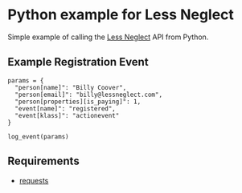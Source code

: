# Python example for Less Neglect

Simple example of calling the [Less Neglect](http://www.lessneglect.com) API from Python.

## Example Registration Event

    params = {
      "person[name]": "Billy Coover",
      "person[email]": "billy@lessneglect.com",
      "person[properties][is_paying]": 1,
      "event[name]": "registered",
      "event[klass]": "actionevent"
    }

    log_event(params)

## Requirements

 - [requests](http://docs.python-requests.org/en/latest/)
